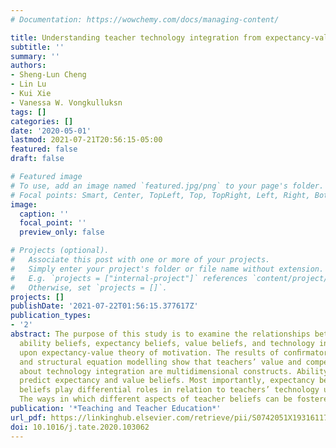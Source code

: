 ```yaml
---
# Documentation: https://wowchemy.com/docs/managing-content/

title: Understanding teacher technology integration from expectancy-value perspectives
subtitle: ''
summary: ''
authors:
- Sheng-Lun Cheng
- Lin Lu
- Kui Xie
- Vanessa W. Vongkulluksn
tags: []
categories: []
date: '2020-05-01'
lastmod: 2021-07-21T20:56:15-05:00
featured: false
draft: false

# Featured image
# To use, add an image named `featured.jpg/png` to your page's folder.
# Focal points: Smart, Center, TopLeft, Top, TopRight, Left, Right, BottomLeft, Bottom, BottomRight.
image:
  caption: ''
  focal_point: ''
  preview_only: false

# Projects (optional).
#   Associate this post with one or more of your projects.
#   Simply enter your project's folder or file name without extension.
#   E.g. `projects = ["internal-project"]` references `content/project/deep-learning/index.md`.
#   Otherwise, set `projects = []`.
projects: []
publishDate: '2021-07-22T01:56:15.377617Z'
publication_types:
- '2'
abstract: The purpose of this study is to examine the relationships between teachers’
  ability beliefs, expectancy beliefs, value beliefs, and technology integration based
  upon expectancy-value theory of motivation. The results of conﬁrmatory factor analysis
  and structural equation modelling show that teachers’ value and competence beliefs
  about technology integration are multidimensional constructs. Ability beliefs strongly
  predict expectancy and value beliefs. Most importantly, expectancy beliefs and value
  beliefs play differential roles in relation to teachers’ technology use in classrooms.
  The ways in which different aspects of teacher beliefs can be fostered are discussed.
publication: '*Teaching and Teacher Education*'
url_pdf: https://linkinghub.elsevier.com/retrieve/pii/S0742051X19316117
doi: 10.1016/j.tate.2020.103062
---
```

